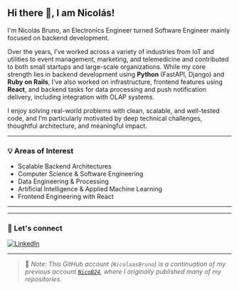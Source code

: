 ## Hi there 👋, I am Nicolás!


I'm Nicolás Bruno, an Electronics Engineer turned Software Engineer mainly focused on backend development.

Over the years, I’ve worked across a variety of industries from IoT and utilities to event management, marketing, and telemedicine and contributed to both small startups and large-scale organizations. While my core strength lies in backend development using **Python** (FastAPI, Django) and **Ruby on Rails**, I’ve also worked on infrastructure, frontend features using **React**, and backend tasks for data processing and push notification delivery, including integration with OLAP systems.

I enjoy solving real-world problems with clean, scalable, and well-tested code, and I’m particularly motivated by deep technical challenges, thoughtful architecture, and meaningful impact.

---

### 💡 Areas of Interest
- Scalable Backend Architectures
- Computer Science & Software Engineering
- Data Engineering & Processing
- Artificial Intelligence & Applied Machine Learning
- Frontend Engineering with React

---

---

### 📢 Let's connect

[![LinkedIn](https://img.shields.io/badge/-LinkedIn-blue?logo=linkedin&style=for-the-badge)](https://www.linkedin.com/in/nicbruno)

---

> 📌 _Note: This GitHub account (`NicolaasBruno`) is a continuation of my previous account [`NicoB24`](https://github.com/NicoB24), where I originally published many of my repositories._
